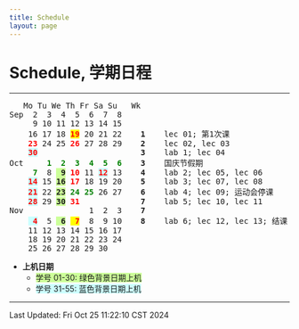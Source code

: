 ```yaml
---
title: Schedule
layout: page
---
```

# Schedule, 学期日程

---

<pre>	Mo Tu We Th Fr Sa Su   Wk
Sep	 2  3  4  5  6  7  8	
	 9 10 11 12 13 14 15	
	16 17 18 <span style="background:yellow; color: red;"><b>19</b></span> 20 21 22    <b>1</b>    lec 01; 第1次课
	<span style="color: red;"><b>23</b></span> 24 25 <span style="color: red;"><b>26</b></span> 27 28 29    <b>2</b>    lec 02, lec 03
	<span style="color: red; background: #CCFFFF;"><b>30</b></span>                      <b>3</b>    lab 1; lec 04
Oct	    <span style="color: green;"><b>1  2  3  4  5  6</b></span>    <b>3</b>    国庆节假期
	<span style="color: green;"><b> 7</b></span>  8 <span style="background: #CCFF99;"><b> 9</b></span> <span style="color: red;"><b>10</b></span> 11 <span style="color: red; background: #CCFFFF;"><b>12</b></span> 13    <b>4</b>    lab 2; lec 05, lec 06
	<span style="color: red; background: #CCFFFF;"><b>14</b></span> 15 <span style="background: #CCFF99;"><b>16</b></span> <span style="color: red;"><b>17</b></span> 18 19 20    <b>5</b>    lab 3; lec 07, lec 08
	<span style="color: red; background: #CCFFFF;"><b>21</b></span> 22 <span style="background: #CCFF99;"><b>23</b></span> <span style="color: green;"><b>24</b></span> <span style="color: green;"><b>25</b></span> 26 27    <b>6</b>    lab 4; lec 09; 运动会停课
	<span style="color: red; background: #CCFFFF;"><b>28</b></span> 29 <span style="background: #CCFF99;"><b>30</b></span> <span style="color: red;"><b>31</b></span>             <b>7</b>    lab 5; lec 10, lec 11
Nov	             1  2  3    <b>7</b>
	<span style="color: red; background: #CCFFFF;"><b> 4</b></span>  5 <span style="background: #CCFF99;"><b> 6</b></span> <span style="background:yellow; color: red"><b> 7</b></span>  8  9 10    <b>8</b>    lab 6; lec 12, lec 13; 结课
	11 12 13 14 15 16 17    
	18 19 20 21 22 23 24    
	25 26 27 28 29 30       
</pre>

- **上机日期**
	- <span style="background: #CCFF99;">学号 01-30: 绿色背景日期上机</span>
	- <span style="background: #CCFFFF;">学号 31-55: 蓝色背景日期上机</span>

---

Last Updated: Fri Oct 25 11:22:10 CST 2024


